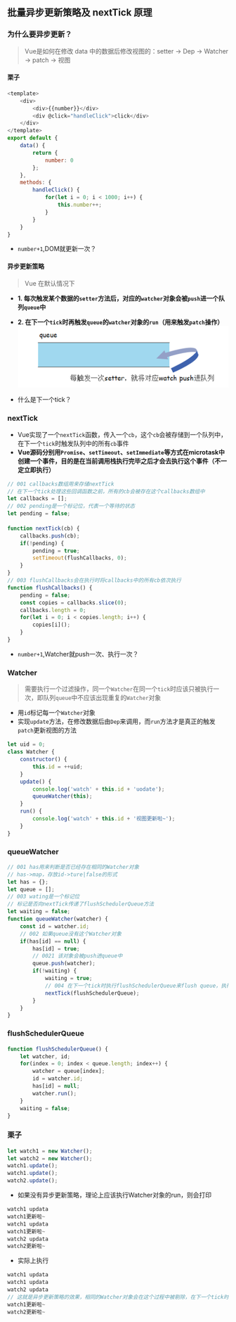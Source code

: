 ## 批量异步更新策略及 nextTick 原理

### 为什么要异步更新？

> Vue是如何在修改 data 中的数据后修改视图的：setter -> Dep -> Watcher -> patch -> 视图

#### 栗子

```js
<template>
	<div>
		<div>{{number}}</div>
		<div @click="handleClick">click</div>
	</div>
</template>
export default {
    data() {
        return {
            number: 0
        };
    },
    methods: {
        handleClick() {
            for(let i = 0; i < 1000; i++) {
                this.number++;
            }
        }
    }
}
```

* `number+1`,DOM就更新一次？

####  异步更新策略

> Vue 在默认情况下

* **1.  每次触发某个数据的`setter`方法后，对应的`watcher`对象会被`push`进一个队列`queue`中**

* **2. 在下一个`tick`时再触发`queue`的`watcher`对象的`run`（用来触发`patch`操作）**
![异步更新机制](./img/异步更新机制1.png)

* 什么是下一个tick？

### nextTick

* Vue实现了一个`nextTick`函数，传入一个`cb`，这个`cb`会被存储到一个队列中，在下一个`tick`时触发队列中的所有`cb`事件
* **Vue源码分别用`Promise`、`setTimeout`、`setImmediate`等方式在microtask中创建一个事件，目的是在当前调用栈执行完毕之后才会去执行这个事件（不一定立即执行）**

```js
// 001 callbacks数组用来存储nextTick
// 在下一个tick处理这些回调函数之前，所有的cb会被存在这个callbacks数组中
let callbacks = [];
// 002 pending是一个标记位，代表一个等待的状态
let pending = false;

function nextTick(cb) {
    callbacks.push(cb);
    if(!pending) {
        pending = true;
        setTimeout(flushCallbacks, 0);
    }
} 
// 003 flushCallbacks会在执行时将callbacks中的所有cb依次执行
function flushCallbacks() {
    pending = false;
    const copies = callbacks.slice(0);
    callbacks.length = 0;
    for(let i = 0; i < copies.length; i++) {
        copies[i]();
    }
}
```

* `number+1`,Watcher就push一次、执行一次？

### Watcher

> 需要执行一个过滤操作，同一个`Watcher`在同一个`tick`时应该只被执行一次，即队列`queue`中不应该出现重复的`Watcher`对象

* 用`id`标记每一个`Watcher`对象
* 实现`update`方法，在修改数据后由`Dep`来调用，而`run`方法才是真正的触发`patch`更新视图的方法

```js
let uid = 0;
class Watcher {
    constructor() {
        this.id = ++uid;
    }
    update() {
        console.log('watch' + this.id + 'uodate');
        queueWatcher(this);
    }
    run() {
        console.log('watch' + this.id + '视图更新啦~');
    }
}
```

### queueWatcher

```js
// 001 has用来判断是否已经存在相同的Watcher对象
// has->map，存放id->ture|false的形式
let has = {};
let queue = [];
// 003 wating是一个标记位
// 标记是否向nextTick传递了flushSchedulerQueue方法
let waiting = false;
function queueWatcher(watcher) {
    const id = watcher.id;
    // 002 如果queue没有这个Watcher对象
    if(has[id] == null) {
        has[id] = true;
        // 0021 该对象会被push进queue中
        queue.push(watcher);
        if(!waiting) {
            waiting = true;
            // 004 在下一个tick时执行flushSchedulerQueue来flush queue，执行他里面的所有Watcher对象的run方法
            nextTick(flushSchedulerQueue);
        }
    }
}
```

### flushSchedulerQueue

```js
function flushSchedulerQueue() {
    let watcher, id;
    for(index = 0; index < queue.length; index++) {
        watcher = queue[index];
        id = watcher.id;
        has[id] = null;
        watcher.run();
    }
    waiting = false;
}
```

### 栗子

```js
let watch1 = new Watcher();
let watch2 = new Watcher();
watch1.update();
watch1.update();
watch2.update();
```
* 如果没有异步更新策略，理论上应该执行Watcher对象的run，则会打印

```js
watch1 updata
watch1更新啦~
watch1 updata
watch1更新啦~
watch2 updata
watch2更新啦~
```

* 实际上执行

```js
watch1 updata
watch1 updata
watch2 updata
// 这就是异步更新策略的效果，相同的Watcher对象会在这个过程中被剔除，在下一个tick时去更新视图
watch1更新啦~ 
watch2更新啦~
```












